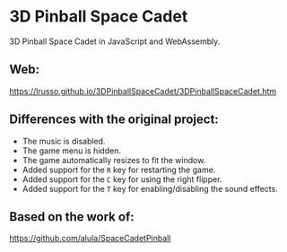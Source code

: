 # 3D Pinball Space Cadet

3D Pinball Space Cadet in JavaScript and WebAssembly.

## Web:

https://lrusso.github.io/3DPinballSpaceCadet/3DPinballSpaceCadet.htm

## Differences with the original project:

- The music is disabled.
- The game menu is hidden.
- The game automatically resizes to fit the window.
- Added support for the ```R``` key for restarting the game.
- Added support for the ```C``` key for using the right flipper.
- Added support for the ```T``` key for enabling/disabling the sound effects.

## Based on the work of:

https://github.com/alula/SpaceCadetPinball
